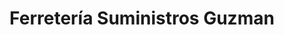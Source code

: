 ---
title: "Ferretería Suministros Guzman"
url: /san-vicente/ferreteria-suministros-guzman/
shop: Eisenwaren
---